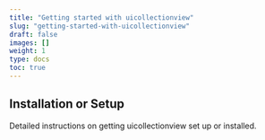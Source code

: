 ```yaml
---
title: "Getting started with uicollectionview"
slug: "getting-started-with-uicollectionview"
draft: false
images: []
weight: 1
type: docs
toc: true
---
```


## Installation or Setup
Detailed instructions on getting uicollectionview set up or installed.

